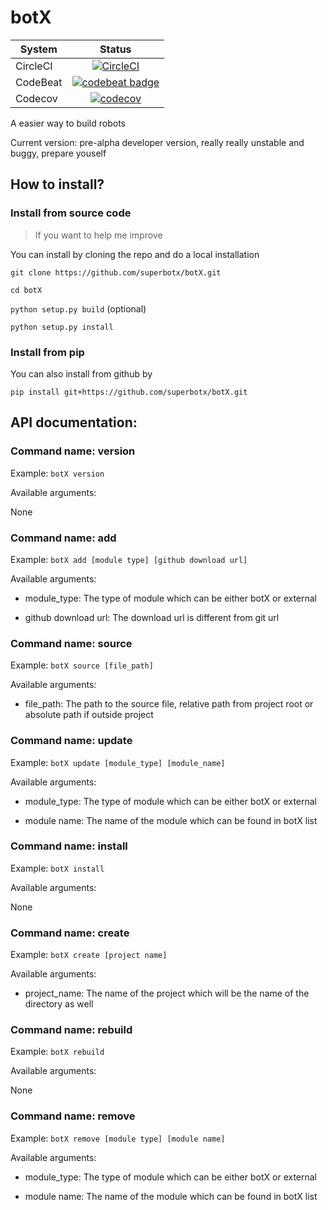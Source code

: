 # botX

| System | Status |
| ------------- |:-------------:|
| CircleCI | [![CircleCI](https://circleci.com/gh/superbotx/botX.svg?style=svg)](https://circleci.com/gh/superbotx/botX) |
| CodeBeat | [![codebeat badge](https://codebeat.co/badges/ec88afd6-002a-43e2-83f0-c5003c45eeb2)](https://codebeat.co/projects/github-com-superbotx-botx-master) |
| Codecov | [![codecov](https://codecov.io/gh/superbotx/botX/branch/master/graph/badge.svg)](https://codecov.io/gh/superbotx/botX) |

A easier way to build robots

Current version: pre-alpha developer version, really really unstable and buggy, prepare youself

## How to install?

### Install from source code

> If you want to help me improve

You can install by cloning the repo and do a local installation

`git clone https://github.com/superbotx/botX.git`

`cd botX`

`python setup.py build` (optional)

`python setup.py install`

### Install from pip

You can also install from github by

`pip install git+https://github.com/superbotx/botX.git`

## API documentation:

### Command name: version

Example: `botX version`

Available arguments:

None

### Command name: add

Example: `botX add [module type] [github download url]`

Available arguments:

* module_type: The type of module which can be either botX or external

* github download url: The download url is different from git url

### Command name: source

Example: `botX source [file_path]`

Available arguments:

* file_path: The path to the source file, relative path from project root or absolute path if outside project

### Command name: update

Example: `botX update [module_type] [module_name]`

Available arguments:

* module_type: The type of module which can be either botX or external

* module name: The name of the module which can be found in botX list

### Command name: install

Example: `botX install`

Available arguments:

None

### Command name: create

Example: `botX create [project name]`

Available arguments:

* project_name: The name of the project which will be the name of the directory as well

### Command name: rebuild

Example: `botX rebuild`

Available arguments:

None

### Command name: remove

Example: `botX remove [module type] [module name]`

Available arguments:

* module_type: The type of module which can be either botX or external

* module name: The name of the module which can be found in botX list
